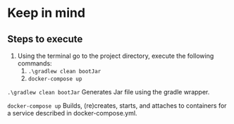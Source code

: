 # Keep in mind

## Steps to execute

1. Using the terminal go to the project directory, execute the following commands:
    1. ```.\gradlew clean bootJar```
    2. ```docker-compose up```
    
```.\gradlew clean bootJar``` Generates Jar file using the gradle wrapper. 

```docker-compose up``` Builds, (re)creates, starts, and attaches to containers for a service described in 
docker-compose.yml.